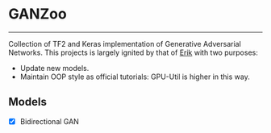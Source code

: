 # GANZoo

---

Collection of TF2 and Keras implementation of Generative Adversarial Networks. This projects is largely ignited by that of [Erik](https://github.com/eriklindernoren/Keras-GAN) with two purposes:

- Update new models.
- Maintain OOP style as official tutorials: GPU-Util is higher in this way.

## Models

- [x] Bidirectional GAN
